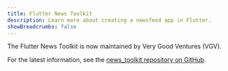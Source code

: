 ```yaml
---
title: Flutter News Toolkit
description: Learn more about creating a newsfeed app in Flutter.
showBreadcrumbs: false
---
```


The Flutter News Toolkit is now maintained by Very Good Ventures (VGV).

For the latest information, see the
[news_toolkit repository on GitHub][news-toolkit].

[news-toolkit]: https://github.com/VGVentures/news_toolkit
